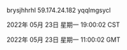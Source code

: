 brysjhhrhl 59.174.24.182 yqqlmgsycl

2022年 05月 23日 星期一 19:00:02 CST

2022年 05月 23日 星期一 11:00:02 GMT
